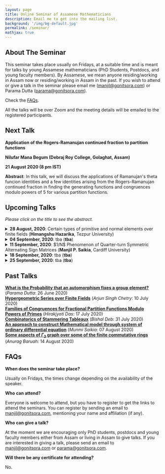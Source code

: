 ```yaml
---
layout: page
title: Online Seminar of Assamese Mathematicians
description: Email me to get into the mailing list.
background: '/img/bg-default.jpg'
permalink: /seminar/
mathjax: true
---
```


## About The Seminar

This seminar takes place usually on Fridays, at a suitable time and is meant for talks by young Assamese mathematicians (PhD Students, Postdocs, and young faculty members). By Assamese, we mean anyone residing/working in Assam now or residing/working in Assam in the past. If you wish to attend or give a talk in the seminar please email me (manjil@gonitsora.com) or Parama Dutta (parama@gonitsora.com).

Check the [FAQs](#faqs).

All the talks will be over Zoom and the meeting details will be emailed to the registered participants.

## Next Talk

**Application of the Rogers-Ramanujan continued fraction to partition functions**

**Nilufar Mana Begum (Debraj Roy College, Golaghat, Assam)**

**21 August 2020 (8 pm IST)**

**Abstract**: In this talk, we will discuss the applications of Ramanujan's theta funcion identities and a few identities arising from the Rogers-Ramanujan continued fraction in finding the generating functions and congruences modulo powers of $5$ for various partition functions.



## Upcoming Talks

*Please click on the title to see the abstract.*
 
 

<details>
  <summary><b>28 August, 2020</b>: Certain types of primitive and normal elements over finite fields (<b>Himangshu Hazarika</b>, Tezpur University)</summary>

Let $\mathbb{F}(q^m)$ be a finite field which is extended from the field $\mathbb{F}(q)$. The generators of the multiplicative group $\mathbb{F}^{\star}(q^m)$ are called primitive elements and those elements whose conjugates forms a basis of $\mathbb{F}(q^m)$ over $\mathbb{F}(q)$ are called normal elements. In this talk we discuss about the existence of certain types of primitive elements, normal elements and primitive normal elements. We also discuss about the Lenstra-Schoof method which is used to prove these existences.

</details>

<details>
  <summary><b>04 September, 2020</b>: tba (<b>tba</b>)</summary>

tba
</details> 

<details>
  <summary><b>11 September, 2020</b>: $1/N$ Phenomenon of Quarter-turn Symmetric Alternating Sign Matrices (<b>Manjil P. Saikia</b>, Cardiff University)</summary>

Alternating sign matrices (ASMs) of order $n$ are $n\times n$ square matrices with entries in the set $\{0,\pm\}$ where the non-zero entries along the rows and columns alternate in sign and all the row and column sums are equal to $1$. In this talk we will introduce these objects, explain some central themes related to their enumenration and then prove two conjectures of Stroganov about certain aspects of ASMs with quarter-turn symmetry. The talk will be self-contained and no background will be assumed.
</details>  

<details>
  <summary><b>18 September, 2020</b>: tba (<b>tba</b>)</summary>

tba
</details>  

<details>
  <summary><b>25 September, 2020</b>: tba (<b>tba</b>)</summary>

tba
</details>  
  
    
      
      


## Past Talks
  
**[What is the Probability that an automorphism fixes a group element?](/seminar/Parama_Dutta.pdf)** (*Parama Dutta*: 26 June 2020)  
**[Hypergeometric Series over Finite Fields](/seminar/Arjun_Singh_Chetry.pdf)** (*Arjun Singh Chetry*: 10 July 2020)  
**[Families of Congruences for Fractional Partition Functions Modulo Powers of Primes](/seminar/Hirakjyoti_Das.pdf)** (*Hirakjyoti Das*: 17 July 2020)  
**[Combinatorics of Stammering Tableaux](/seminar/Bishal_Deb.pdf)** (*Bishal Deb*: 31 July 2020)  
**[An approach to construct Mathematical model through system of ordinary differential equation](/seminar/Munmi_Saikia.pdf)** (*Munmi Saikia*: 07 August 2020)  
**[Some aspects of $\Gamma_2$ graph over some of the finite commutative rings](/seminar/Anurag_Baruah.pdf)** (*Anurag Baruah*: 14 August 2020)  
      
      



## <a name="faqs"></a>FAQs

**When does the seminar take place?**  

Usually on Fridays, the times change depending on the availability of the speaker.

**Who can attend?**  

Everyone is welcome to attend, but you have to register to get the links to attend the seminars. You can register by sending an email to manjil@gonitsora.com, mentioning your name and affiliation (if any).

**Who can give a talk?**  

At the moment we are encouraging only PhD students, postdocs and young faculty members either from Assam or living in Assam to give talks. If you are interested in giving a talk, please send an email to manjil@gonitsora.com or parama@gonitsora.com.

**Will there be any certificate for attending?**  

No.

